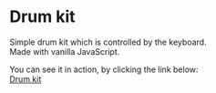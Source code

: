 # Drum kit

Simple drum kit which is controlled by the keyboard.<br>
Made with vanilla JavaScript.

You can see it in action, by clicking the link below:<br>
[Drum kit](https://petrirh1.github.io/drum-kit/)
